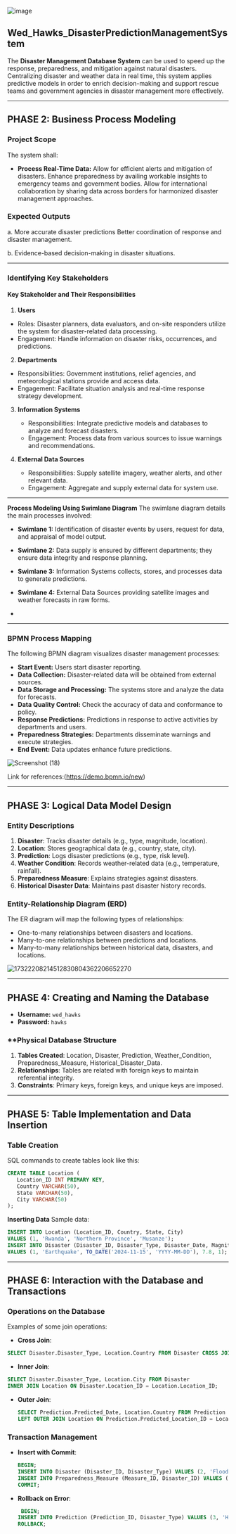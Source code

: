 ![image](https://github.com/user-attachments/assets/5923131f-057e-4d21-b1ae-ddc8ff475e7c)

                                      
## **Wed_Hawks_DisasterPredictionManagementSystem**

The **Disaster Management Database System** can be used to speed up the response, preparedness, and mitigation against natural disasters. Centralizing disaster and weather data in real time, this system applies predictive models in order to enrich decision-making and support rescue teams and government agencies in disaster management more effectively.

---
## **PHASE 2: Business Process Modeling**

### **Project Scope**
The system shall:
- **Process Real-Time Data:** Allow for efficient alerts and mitigation of disasters.
Enhance preparedness by availing workable insights to emergency teams and government bodies.
 Allow for international collaboration by sharing data across borders for harmonized disaster management approaches.
 ### **Expected Outputs**
 
 a. More accurate disaster predictions
 Better coordination of response and  disaster management.
 
 b. Evidence-based decision-making in disaster situations.
 
---
### **Identifying Key Stakeholders**
#### **Key Stakeholder and Their Responsibilities** 
1. **Users**
- Roles: Disaster planners, data evaluators, and on-site responders utilize the system for disaster-related data processing.  
- Engagement: Handle information on disaster risks, occurrences, and predictions.  

2. **Departments**  
- Responsibilities: Government institutions, relief agencies, and meteorological stations provide and access data.  
- Engagement: Facilitate situation analysis and real-time response strategy development.

3. **Information Systems** 
   - Responsibilities: Integrate predictive models and databases to analyze and forecast disasters. 
   - Engagement: Process data from various sources to issue warnings and recommendations.

4. **External Data Sources** 
   - Responsibilities: Supply satellite imagery, weather alerts, and other relevant data.
   - Engagement: Aggregate and supply external data for system use.

---

**Process Modeling Using Swimlane Diagram**
The swimlane diagram details the main processes involved:
- **Swimlane 1:** Identification of disaster events by users, request for data, and appraisal of model output. 
- **Swimlane 2:** Data supply is ensured by different departments; they ensure data integrity and response planning.
- **Swimlane 3:** Information Systems collects, stores, and processes data to generate predictions.
- **Swimlane 4:** External Data Sources providing satellite images and weather forecasts in raw forms.

- 
---
### **BPMN Process Mapping**
The following BPMN diagram visualizes disaster management processes: 
- **Start Event:** Users start disaster reporting.  
- **Data Collection:** Disaster-related data will be obtained from external sources.  
- **Data Storage and Processing:** The systems store and analyze the data for forecasts.  
- **Data Quality Control:** Check the accuracy of data and conformance to policy.  
- **Response Predictions:** Predictions in response to active activities by departments and users.
- **Preparedness Strategies:** Departments disseminate warnings and execute strategies.  
- **End Event:** Data updates enhance future predictions.

![Screenshot (18)](https://github.com/user-attachments/assets/c9e618e8-1875-44a7-b3d9-f149f6878838)

Link for references:(https://demo.bpmn.io/new)

---

## **PHASE 3: Logical Data Model Design**

### **Entity Descriptions**
1. **Disaster**: Tracks disaster details (e.g., type, magnitude, location).  
2. **Location**: Stores geographical data (e.g., country, state, city).  
3. **Prediction**: Logs disaster predictions (e.g., type, risk level).  
4. **Weather Condition**: Records weather-related data (e.g., temperature, rainfall).
5. **Preparedness Measure**: Explains strategies against disasters.  
6. **Historical Disaster Data**: Maintains past disaster history records.

### **Entity-Relationship Diagram (ERD)**
The ER diagram will map the following types of relationships: 
- One-to-many relationships between disasters and locations.  
- Many-to-one relationships between predictions and locations.  
- Many-to-many relationships between historical data, disasters, and locations.

![17322208214512830804362206652270](https://github.com/user-attachments/assets/5d605017-ab79-4484-84c2-cff2a665a27b)

---
## **PHASE 4: Creating and Naming the Database**

- **Username:** `wed_hawks`  
- **Password:** `hawks`  

### **Physical Database Structure
1. **Tables Created**: Location, Disaster, Prediction, Weather_Condition, Preparedness_Measure, Historical_Disaster_Data. 
2. **Relationships**: Tables are related with foreign keys to maintain referential integrity. 
3. **Constraints**: Primary keys, foreign keys, and unique keys are imposed. 

---
## **PHASE 5: Table Implementation and Data Insertion**

### **Table Creation**
SQL commands to create tables look like this:
```sql
CREATE TABLE Location (
   Location_ID INT PRIMARY KEY,
   Country VARCHAR(50),
   State VARCHAR(50),
   City VARCHAR(50)
);
```

**Inserting Data**
Sample data:
```sql
INSERT INTO Location (Location_ID, Country, State, City) 
VALUES (1, 'Rwanda', 'Northern Province', 'Musanze');
INSERT INTO Disaster (Disaster_ID, Disaster_Type, Disaster_Date, Magnitude, Location_ID)
VALUES (1, 'Earthquake', TO_DATE('2024-11-15', 'YYYY-MM-DD'), 7.8, 1);
```

---
## **PHASE 6: Interaction with the Database and Transactions**
### **Operations on the Database**
Examples of some join operations:
- **Cross Join**:
 ```sql
 SELECT Disaster.Disaster_Type, Location.Country FROM Disaster CROSS JOIN Location;
 ```
- **Inner Join**:
 ```sql
 SELECT Disaster.Disaster_Type, Location.City FROM Disaster
INNER JOIN Location ON Disaster.Location_ID = Location.Location_ID;
  ```
- **Outer Join**:
  ```sql
  SELECT Prediction.Predicted_Date, Location.Country FROM Prediction 
  LEFT OUTER JOIN Location ON Prediction.Predicted_Location_ID = Location.Location_ID;
  ```

### **Transaction Management**
- **Insert with Commit**:
  ```sql
  BEGIN;
  INSERT INTO Disaster (Disaster_ID, Disaster_Type) VALUES (2, 'Flood');
  INSERT INTO Preparedness_Measure (Measure_ID, Disaster_ID) VALUES (1, 2);
  COMMIT;
  ```
- **Rollback on Error**:
  ```sql
   BEGIN;
  INSERT INTO Prediction (Prediction_ID, Disaster_Type) VALUES (3, 'Hurricane');
  ROLLBACK;





